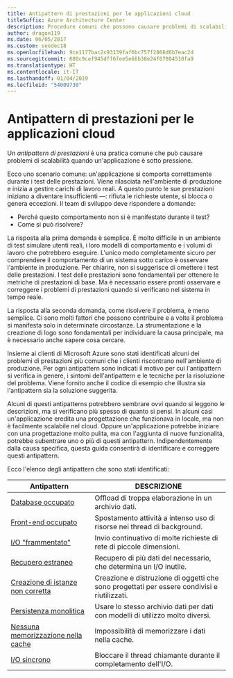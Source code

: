 ```yaml
---
title: Antipattern di prestazioni per le applicazioni cloud
titleSuffix: Azure Architecture Center
description: Procedure comuni che possono causare problemi di scalabilità.
author: dragon119
ms.date: 06/05/2017
ms.custom: seodec18
ms.openlocfilehash: 9ce1177bac2c93139faf6bc757f2866d6b7eac2d
ms.sourcegitcommit: 680c9cef945dff6fee5e66b38e24f07804510fa9
ms.translationtype: HT
ms.contentlocale: it-IT
ms.lasthandoff: 01/04/2019
ms.locfileid: "54009730"
---
```

# <a name="performance-antipatterns-for-cloud-applications"></a>Antipattern di prestazioni per le applicazioni cloud

Un *antipattern di prestazioni* è una pratica comune che può causare problemi di scalabilità quando un'applicazione è sotto pressione.

Ecco uno scenario comune: un'applicazione si comporta correttamente durante i test delle prestazioni. Viene rilasciata nell'ambiente di produzione e inizia a gestire carichi di lavoro reali. A questo punto le sue prestazioni iniziano a diventare insufficienti &mdash;: rifiuta le richieste utente, si blocca o genera eccezioni. Il team di sviluppo deve rispondere a domande:

- Perché questo comportamento non si è manifestato durante il test?
- Come si può risolvere?

La risposta alla prima domanda è semplice. È molto difficile in un ambiente di test simulare utenti reali, i loro modelli di comportamento e i volumi di lavoro che potrebbero eseguire. L'unico modo completamente sicuro per comprendere il comportamento di un sistema sotto carico è osservare l'ambiente in produzione. Per chiarire, non si suggerisce di omettere i test delle prestazioni. I test delle prestazioni sono fondamentali per ottenere le metriche di prestazioni di base. Ma è necessario essere pronti osservare e correggere i problemi di prestazioni quando si verificano nel sistema in tempo reale.

La risposta alla seconda domanda, come risolvere il problema, è meno semplice. Ci sono molti fattori che possono contribuire e a volte il problema si manifesta solo in determinate circostanze. La strumentazione e la creazione di logo sono fondamentali per individuare la causa principale, ma è necessario anche sapere cosa cercare.

Insieme ai clienti di Microsoft Azure sono stati identificati alcuni dei problemi di prestazioni più comuni che i clienti riscontrano nell'ambiente di produzione. Per ogni antipattern sono indicati il motivo per cui l'antipattern si verifica in genere, i sintomi dell'antipattern e le tecniche per la risoluzione del problema. Viene fornito anche il codice di esempio che illustra sia l'antipattern sia la soluzione suggerita.

Alcuni di questi antipatterns potrebbero sembrare ovvi quando si leggono le descrizioni, ma si verificano più spesso di quanto si pensi. In alcuni casi un'applicazione eredita una progettazione che funzionava in locale, ma non è facilmente scalabile nel cloud. Oppure un'applicazione potrebbe iniziare con una progettazione molto pulita, ma con l'aggiunta di nuove funzionalità, potrebbe subentrare uno o più di questi antipattern. Indipendentemente dalla causa specifica, questa guida consentirà di identificare e correggere questi antipattern.

Ecco l'elenco degli antipattern che sono stati identificati:

| Antipattern | DESCRIZIONE |
|-------------|-------------|
| [Database occupato][BusyDatabase] | Offload di troppa elaborazione in un archivio dati. |
| [Front-end occupato][BusyFrontEnd] | Spostamento attività a intenso uso di risorse nei thread di background. |
| [I/O "frammentato"][ChattyIO] | Invio continuativo di molte richieste di rete di piccole dimensioni. |
| [Recupero estraneo][ExtraneousFetching] | Recupero di più dati del necessario, che determina un I/O inutile. |
| [Creazione di istanze non corretta][ImproperInstantiation] | Creazione e distruzione di oggetti che sono progettati per essere condivisi e riutilizzati. |
| [Persistenza monolitica][MonolithicPersistence] | Usare lo stesso archivio dati per dati con modelli di utilizzo molto diversi. |
| [Nessuna memorizzazione nella cache][NoCaching] | Impossibilità di memorizzare i dati nella cache. |
| [I/O sincrono][SynchronousIO] | Bloccare il thread chiamante durante il completamento dell'I/O. |

[BusyDatabase]: ./busy-database/index.md
[BusyFrontEnd]: ./busy-front-end/index.md
[ChattyIO]: ./chatty-io/index.md
[ExtraneousFetching]: ./extraneous-fetching/index.md
[ImproperInstantiation]: ./improper-instantiation/index.md
[MonolithicPersistence]: ./monolithic-persistence/index.md
[NoCaching]: ./no-caching/index.md
[SynchronousIO]: ./synchronous-io/index.md
